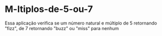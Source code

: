 # M-ltiplos-de-5-ou-7
Essa aplicação verifica se um  número natural e múltiplo de 5 retornando "fizz", de 7 retornando "buzz" ou "miss" para nenhum
